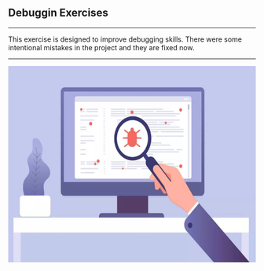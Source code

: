 <h2>Debuggin Exercises</h2>
<hr>
<span>This exercise is designed to improve debugging skills. There were some intentional mistakes in the project and they are fixed now. <span>
<hr>
<img src='debug.png' alt="debug"/ width="600" height="400">
